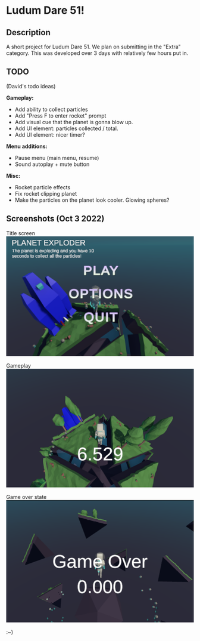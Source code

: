# Ludum Dare 51!

## Description
A short project for Ludum Dare 51. We plan on submitting in the "Extra" category.
This was developed over 3 days with relatively few hours put in.

## TODO
(David's todo ideas)

 **Gameplay:**
 - Add ability to collect particles
 - Add "Press F to enter rocket" prompt
 - Add visual cue that the planet is gonna blow up.
 - Add UI element: particles collected / total.
 - Add UI element: nicer timer?

 **Menu additions:**
 - Pause menu (main menu, resume)
 - Sound autoplay + mute button

 **Misc:**
 - Rocket particle effects
 - Fix rocket clipping planet
 - Make the particles on the planet look cooler. Glowing spheres?


## Screenshots (Oct 3 2022)

Title screen
![Title screen](readme-screenshot-1.png)

Gameplay
![Gameplay](readme-screenshot-2.png)

Game over state
![Game over state](readme-screenshot-3.png)


:~)
